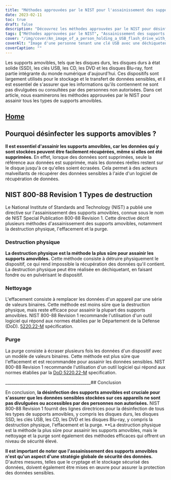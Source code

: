 ```yaml
---
title: "Méthodes approuvées par le NIST pour l'assainissement des supports amovibles"
date: 2023-02-11
toc: true
draft: false
description: "Découvrez les méthodes approuvées par le NIST pour désinfecter les disques durs, les disques SSD, les clés USB, les CD, les DVD et les disques Blu-ray afin de protéger les données sensibles contre les accès non autorisés."
tags: ["Méthodes approuvées par le NIST", "Assainissement des supports amovibles", "Disques durs", "SSD", "Clés USB", "CD", "DVD", "Disques Blu-ray", "Sécurité des données", "Protection des données sensibles"]
cover: "/img/cover/An_image_of_a_person_holding_a_USB_flash_drive_with_a_shreder.png"
coverAlt: "Image d'une personne tenant une clé USB avec une déchiqueteuse en arrière-plan"
coverCaption: ""
---
```


Les supports amovibles, tels que les disques durs, les disques durs à état solide (SSD), les clés USB, les CD, les DVD et les disques Blu-ray, font partie intégrante du monde numérique d'aujourd'hui. Ces dispositifs sont largement utilisés pour le stockage et le transfert de données sensibles, et il est essentiel de s'assurer que les informations qu'ils contiennent ne sont pas divulguées ou consultées par des personnes non autorisées. Dans cet article, nous examinerons les méthodes approuvées par le NIST pour assainir tous les types de supports amovibles.

## [Home](/cyber-security-career-playbook-start/)

## Pourquoi désinfecter les supports amovibles ?

**Il est essentiel d'assainir les supports amovibles, car les données qui y sont stockées peuvent être facilement récupérées, même si elles ont été supprimées.** En effet, lorsque des données sont supprimées, seule la référence aux données est supprimée, mais les données réelles restent sur le disque jusqu'à ce qu'elles soient écrasées. Cela permet à des acteurs malveillants de récupérer des données sensibles à l'aide d'un logiciel de récupération de données.

## NIST 800-88 Revision 1 Types de destruction

Le National Institute of Standards and Technology (NIST) a publié une directive sur l'assainissement des supports amovibles, connue sous le nom de NIST Special Publication 800-88 Revision 1. Cette directive décrit plusieurs méthodes d'assainissement des supports amovibles, notamment la destruction physique, l'effacement et la purge.

### Destruction physique

**La destruction physique est la méthode la plus sûre pour assainir les supports amovibles.** Cette méthode consiste à détruire physiquement le dispositif, ce qui rend impossible la récupération des données qu'il contient. La destruction physique peut être réalisée en déchiquetant, en faisant fondre ou en pulvérisant le dispositif.

### Nettoyage

L'effacement consiste à remplacer les données d'un appareil par une série de valeurs binaires. Cette méthode est moins sûre que la destruction physique, mais reste efficace pour assainir la plupart des supports amovibles. NIST 800-88 Revision 1 recommande l'utilisation d'un outil logiciel qui répond aux normes établies par le Département de la Défense (DoD). [5220.22-M](https://simeononsecurity.com/articles/dod-5220.22-m-data-sanitization-summarized/) spécification.

### Purge

La purge consiste à écraser plusieurs fois les données d'un dispositif avec un modèle de valeurs binaires. Cette méthode est plus sûre que l'effacement et est recommandée pour assainir les données sensibles. NIST 800-88 Revision 1 recommande l'utilisation d'un outil logiciel qui répond aux normes établies par la [DoD 5220.22-M](https://simeononsecurity.com/articles/dod-5220.22-m-data-sanitization-summarized/) specification.

__________________________________________## Conclusion

En conclusion, **la désinfection des supports amovibles est cruciale pour s'assurer que les données sensibles stockées sur ces appareils ne sont pas divulguées ou accessibles par des personnes non autorisées.** NIST 800-88 Revision 1 fournit des lignes directrices pour la désinfection de tous les types de supports amovibles, y compris les disques durs, les disques SSD, les clés USB, les CD, les DVD et les disques Blu-ray, y compris la destruction physique, l'effacement et la purge. **La destruction physique est la méthode la plus sûre pour assainir les supports amovibles, mais le nettoyage et la purge sont également des méthodes efficaces qui offrent un niveau de sécurité élevé.

**Il est important de noter que l'assainissement des supports amovibles n'est qu'un aspect d'une stratégie globale de sécurité des données.** D'autres mesures, telles que le cryptage et le stockage sécurisé des données, doivent également être mises en œuvre pour assurer la protection des données sensibles.

